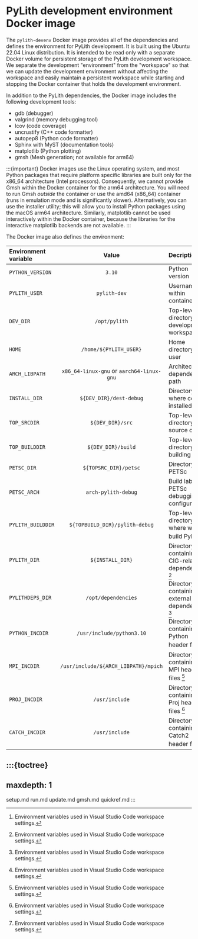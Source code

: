 # PyLith development environment Docker image

The `pylith-devenv` Docker image provides all of the dependencies and defines the environment for PyLith development.
It is built using the Ubuntu 22.04 Linux distribution.
It is intended to be read only with a separate Docker volume for persistent storage of the PyLith development workspace.
We separate the development "environment" from the "workspace" so that we can update the development environment without affecting the workspace and easily maintain a persistent workspace while starting and stopping the Docker container that holds the development environment.

In addition to the PyLith dependencies, the Docker image includes the following development tools:

* gdb (debugger)
* valgrind (memory debugging tool)
* lcov (code coverage)
* uncrustify (C++ code formatter)
* autopep8 (Python code formatter)
* Sphinx with MyST (documentation tools)
* matplotlib (Python plotting)
* gmsh (Mesh generation; not available for arm64)

:::{important}
Docker images use the Linux operating system, and most Python packages that require platform specific libraries are built only for the x86_64 architecture (Intel processors).
Consequently, we cannot provide Gmsh within the Docker container for the arm64 architecture.
You will need to run Gmsh _outside_ the container or use the amd64 (x86_64) container (runs in emulation mode and is significantly slower).
Alternatively, you can use the installer utility; this will allow you to install Python packages using the macOS arm64 architecture.
Similarly, matplotlib cannot be used interactively within the Docker container, because the libraries for the interactive matplotlib backends are not available.
:::

The Docker image also defines the environment:

| Environment variable |                 Value                 | Decription                                              |
| :------------------- | :-----------------------------------: | :------------------------------------------------------ |
| `PYTHON_VERSION`     |                 `3.10`                | Python version                                          |
| `PYLITH_USER`        |             `pylith-dev`              | Username within container                               |
| `DEV_DIR`            |             `/opt/pylith`             | Top-level directory for development workspace           |
| `HOME`               |        `/home/${PYLITH_USER}`         | Home directory for user                                 |
| `ARCH_LIBPATH`       |  `x86_64-linux-gnu` or `aarch64-linux-gnu` | Architecture dependent path                        |
| `INSTALL_DIR`        |       `${DEV_DIR}/dest-debug`         | Directory where code is installed                       |
| `TOP_SRCDIR`         |           `${DEV_DIR}/src`            | Top-level directory for source code                     |
| `TOP_BUILDDIR`       |       `${DEV_DIR}/build`              | Top-level directory for building                        |
| `PETSC_DIR`          |         `${TOPSRC_DIR}/petsc`         | Directory for PETSc                                     |
| `PETSC_ARCH`         |          `arch-pylith-debug`          | Build label for PETSc debugging configuration           |
| `PYLITH_BUILDDIR`    |       `${TOPBUILD_DIR}/pylith-debug`  | Top-level directory where we build PyLith [^vscode]     |
| `PYLITH_DIR`         |           `${INSTALL_DIR}`            | Directory containing CIG-related dependencies [^vscode] |
| `PYLITHDEPS_DIR`     |           `/opt/dependencies`         | Directory containing external dependencies [^vscode]    |
| `PYTHON_INCDIR`      |       `/usr/include/python3.10`       | Directory containing Python header files [^vscode]      |
| `MPI_INCDIR`         | `/usr/include/${ARCH_LIBPATH}/mpich`  | Directory containing MPI header files [^vscode]         |
| `PROJ_INCDIR`        |            `/usr/include`             | Directory containing Proj header files [^vscode]        |
| `CATCH_INCDIR`       |            `/usr/include`             | Directory containing Catch2 header files [^vscode]      |

[^vscode]: Environment variables used in Visual Studio Code workspace settings.

:::{toctree}
---
maxdepth: 1
---
setup.md
run.md
update.md
gmsh.md
quickref.md
:::
